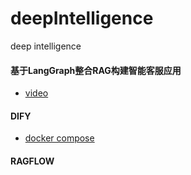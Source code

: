 # deepIntelligence
deep intelligence

#### 基于LangGraph整合RAG构建智能客服应用
- [video](https://www.douyin.com/user/self?from_tab_name=main&modal_id=7460472804861807884&showTab=like)


#### DIFY
- [docker compose](https://github.com/langgenius/dify/blob/main/docker/docker-compose.yaml)

#### RAGFLOW
